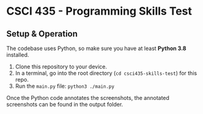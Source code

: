 # CSCI 435 - Programming Skills Test
## Setup & Operation
The codebase uses Python, so make sure you have at least **Python 3.8** installed.
1. Clone this repository to your device.
2. In a terminal, go into the root directory (`cd csci435-skills-test`) for this repo.
3. Run the `main.py` file: `python3 ./main.py`

Once the Python code annotates the screenshots, the annotated screenshots can be found in the output folder.
